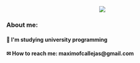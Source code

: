 <p align="center">
  <img src="https://github.com/MaximoFC/MaximoFC/assets/109539070/9e30ef8a-474f-4c2c-97bf-daa113a41a14">
</p>

<h3>About me:</h3>
<h4>🌱 I'm studying university programming</h4>
<h4>✉ How to reach me: maximofcallejas@gmail.com</h4>
